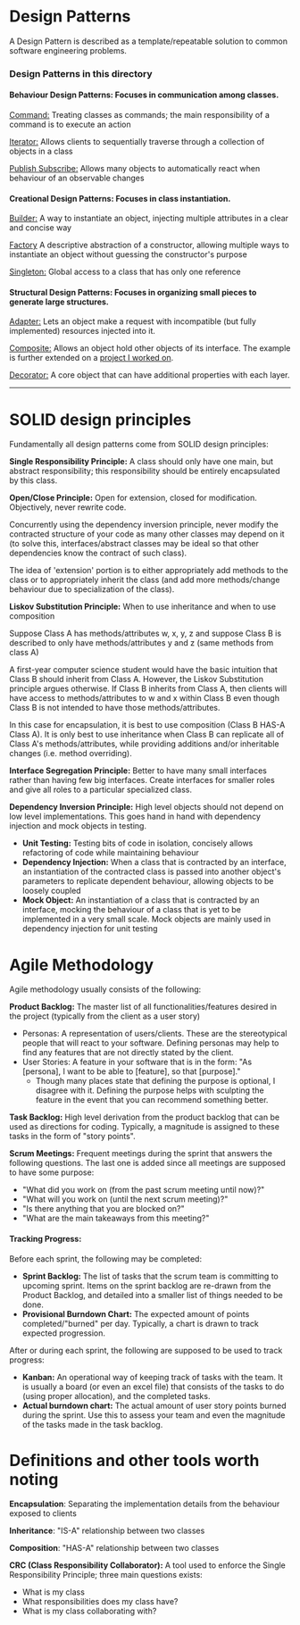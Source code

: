 # Design Patterns

A Design Pattern is described as a template/repeatable solution to common software engineering problems.

### Design Patterns in this directory


#### Behaviour Design Patterns: Focuses in communication among classes.

[Command:](./Command) Treating classes as commands; the main responsibility of a command is to execute an action

[Iterator:](./Iterator) Allows clients to sequentially traverse through a collection of objects in a class

[Publish Subscribe:](./publishSubscribe) Allows many objects to automatically react when behaviour of an observable changes


#### Creational Design Patterns: Focuses in class instantiation.

[Builder:](./Builder) A way to instantiate an object, injecting multiple attributes in a clear and concise way

[Factory](./Factory) A descriptive abstraction of a constructor, allowing multiple ways to instantiate an object without guessing the constructor's purpose

[Singleton:](./Singleton) Global access to a class that has only one reference

#### Structural Design Patterns: Focuses in organizing small pieces to generate large structures.

[Adapter:](./Adapter) Lets an object make a request with incompatible (but fully implemented) resources injected into it.

[Composite:](./Composite) Allows an object hold other objects of its interface. The example is further extended on a [project I worked on](https://github.com/obDann/project-archive/tree/master/JShell).

[Decorator:](./Decorator) A core object that can have additional properties with each layer.

---

# SOLID design principles

Fundamentally all design patterns come from SOLID design principles:

**Single Responsibility Principle:** A class should only have one main, but abstract responsibility; this responsibility should be entirely encapsulated by this class.

**Open/Close Principle:** Open for extension, closed for modification. Objectively, never rewrite code.

Concurrently using the dependency inversion principle, never modify the contracted structure of your code as many other classes may depend on it (to solve this, interfaces/abstract classes may be ideal so that other dependencies know the contract of such class).

The idea of 'extension' portion is to either appropriately add methods to the class or to appropriately inherit the class (and add more methods/change behaviour due to specialization of the class).

**Liskov Substitution Principle:** When to use inheritance and when to use composition

Suppose Class A has methods/attributes w, x, y, z and suppose Class B is described to only have methods/attributes y and z (same methods from class A)

A first-year computer science student would have the basic intuition that Class B should inherit from Class A. However, the Liskov Substitution principle argues otherwise. If Class B inherits from Class A, then clients will have access to methods/attributes to w and x within Class B even though Class B is not intended to have those methods/attributes.

In this case for encapsulation, it is best to use composition (Class B HAS-A Class A). It is only best to use inheritance when Class B can replicate all of Class A's methods/attributes, while providing additions and/or inheritable changes (i.e. method overriding).

**Interface Segregation Principle:** Better to have many small interfaces rather than having few big interfaces. Create interfaces for smaller roles and give all roles to a particular specialized class.

**Dependency Inversion Principle:** High level objects should not depend on low level implementations. This goes hand in hand with dependency injection and mock objects in testing.

* **Unit Testing:** Testing bits of code in isolation, concisely allows refactoring of code while maintaining behaviour
* **Dependency Injection:** When a class that is contracted by an interface, an instantiation of the contracted class is passed into another object's parameters to replicate dependent behaviour, allowing objects to be loosely coupled
* **Mock Object:** An instantiation of a class that is contracted by an interface, mocking the behaviour of a class that is yet to be implemented in a very small scale. Mock objects are mainly used in dependency injection for unit testing

# Agile Methodology

Agile methodology usually consists of the following:

**Product Backlog:** The master list of all functionalities/features desired in the project (typically from the client as a user story)
  * Personas: A representation of users/clients. These are the stereotypical people that will react to your software. Defining personas may help to find any features that are not directly stated by the client.
  * User Stories: A feature in your software that is in the form: "As [persona], I want to be able to [feature], so that [purpose]."
    * Though many places state that defining the purpose is optional, I disagree with it. Defining the purpose helps with sculpting the feature in the event that you can recommend something better.

**Task Backlog:** High level derivation from the product backlog that can be used as directions for coding. Typically, a magnitude is assigned to these tasks in the form of "story points".

**Scrum Meetings:** Frequent meetings during the sprint that answers the following questions. The last one is added since all meetings are supposed to have some purpose:
  * "What did you work on (from the past scrum meeting until now)?"
  * "What will you work on (until the next scrum meeting)?"
  * "Is there anything that you are blocked on?"
  * "What are the main takeaways from this meeting?"

#### Tracking Progress:
Before each sprint, the following may be completed:
* **Sprint Backlog:** The list of tasks that the scrum team is committing to upcoming sprint. Items on the sprint backlog are re-drawn from the Product Backlog, and detailed into a smaller list of things needed to be done.
* **Provisional Burndown Chart:** The expected amount of points completed/"burned" per day. Typically, a chart is drawn to track expected progression.

After or during each sprint, the following are supposed to be used to track progress:
* **Kanban:** An operational way of keeping track of tasks with the team. It is usually a board (or even an excel file) that consists of the tasks to do (using proper allocation), and the completed tasks.
* **Actual burndown chart:** The actual amount of user story points burned during the sprint. Use this to assess your team and even the magnitude of the tasks made in the task backlog.

# Definitions and other tools worth noting

**Encapsulation**: Separating the implementation details from the behaviour exposed to clients

**Inheritance**: "IS-A" relationship between two classes

**Composition**: "HAS-A" relationship between two classes

**CRC (Class Responsibility Collaborator):** A tool used to enforce the Single Responsibility Principle; three main questions exists:
* What is my class
* What responsibilities does my class have?
* What is my class collaborating with?
